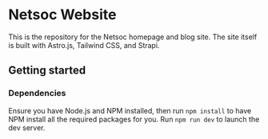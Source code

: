 # Netsoc Website

This is the repository for the Netsoc homepage and blog site.
The site itself is built with Astro.js, Tailwind CSS, and Strapi.

## Getting started

### Dependencies
Ensure you have Node.js and NPM installed, then run `npm install` to have
NPM install all the required packages for you. Run `npm run dev` to launch
the dev server.
